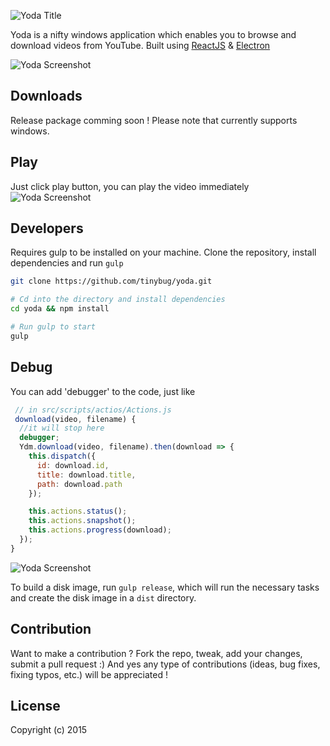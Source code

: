 ![Yoda Title](https://s3-us-west-2.amazonaws.com/github.whoisandie.com/yoda-title.png)

Yoda is a nifty windows application which enables you to browse and download videos from YouTube.
Built using [ReactJS](https://facebook.github.io/react) & [Electron](http://electron.atom.io)

![Yoda Screenshot](http://i.imgur.com/7TJwweb.png)

## Downloads
Release package comming soon !
Please note that currently supports windows.

## Play
Just click play button, you can play the video immediately
![Yoda Screenshot](http://i.imgur.com/2gNDhew.png)

## Developers
Requires gulp to be installed on your machine.
Clone the repository, install dependencies and run `gulp`

``` bash
git clone https://github.com/tinybug/yoda.git

# Cd into the directory and install dependencies
cd yoda && npm install

# Run gulp to start
gulp
```

## Debug
You can add 'debugger' to the code, just like
``` javascript
 // in src/scripts/actios/Actions.js
 download(video, filename) {
  //it will stop here
  debugger;
  Ydm.download(video, filename).then(download => {
    this.dispatch({
      id: download.id,
      title: download.title,
      path: download.path
    });

    this.actions.status();
    this.actions.snapshot();
    this.actions.progress(download);
  });
}
```
![Yoda Screenshot](http://i.imgur.com/8dpGVMm.png)

To build a disk image, run `gulp release`, which will run the necessary tasks
and create the disk image in a `dist` directory.

## Contribution

Want to make a contribution ? Fork the repo, tweak, add your changes, submit a pull request :) And yes any type of contributions (ideas, bug fixes, fixing typos, etc.) will be appreciated !

## License

Copyright (c) 2015
